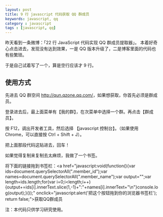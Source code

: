 ```yaml
---
layout: post
title: 9 行 javascript 代码获取 QQ 群成员
keywords: javascript, qq
category : javascript
tags : [javascript, qq]
---
```


昨天看到一条微博：「22 行 JavaScript 代码实现 QQ 群成员提取器」。
本着好奇心点击进去，发现没有达到效果，一是 QQ 版本升级了，二是博客里面的代码也有些繁琐。

于是自己试着写了一个，算是空行应该才 9 行。

<script src="https://gist.github.com/justjavac/6985824.js"></script>

## 使用方式

先进去 QQ 群空间 <http://qun.qzone.qq.com/>，如果想获取，你首先必须是群成员。

登录进去后，最上面菜单有【我的群】，在次菜单中选择一个群。再点击【群成员】。

按 F12，调出开发者工具，然后选择 【javascript 控制台】。（如果使用 Chrome，可以直接按 Ctrl + Shift + J）。

把上面那段代码这贴进去，回车！

如果觉得复制来复制去太麻烦，我做了一个书签。

将下面的链接拖到书签栏：<a href="javascript:void(function(){var ids=document.querySelectorAll(".member_id");var names=document.querySelectorAll(".member_name");var output="";var length=ids.length;for(var i=0;i<length;i++){output+=ids[i].innerText.slice(1,-1)+":"+names[i].innerText+"\n"}console.log(output);}());" onclick="javascript:alert('把这个按钮拖到你的浏览器书签栏'); return false;">获取QQ群成员</a>

注：本代码只供学习研究使用。